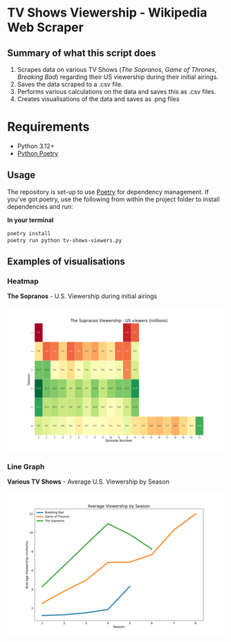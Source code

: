 # TV Shows Viewership - Wikipedia Web Scraper

## Summary of what this script does

1. Scrapes data on various TV Shows (_The Sopranos_, _Game of Thrones_, _Breaking Bad_) regarding their US viewership during their initial airings.
2. Saves the data scraped to a .csv file.
3. Performs various calculations on the data and saves this as .csv files.
4. Creates visualisations of the data and saves as .png files

# Requirements

- Python 3.12+
- [Python Poetry](https://python-poetry.org/docs/)

## Usage

The repository is set-up to use [Poetry](https://python-poetry.org/) for dependency management. If you've got poetry, use the following from within the project folder to install dependencies and run:

**In your terminal**

    poetry install
    poetry run python tv-shows-viewers.py

## Examples of visualisations

### Heatmap

**The Sopranos** - U.S. Viewership during initial airings

![sopranos_heatmap](output/visualisations/thesopranos-heatmap.png)

### Line Graph

**Various TV Shows** - Average U.S. Viewership by Season

![sopranos_heatmap](output/visualisations/average-viewership-byseason.png)
